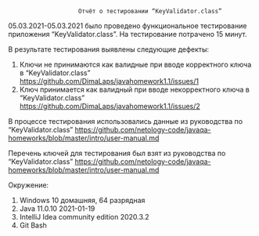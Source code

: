                        Отчёт о тестировании “KeyValidator.class”

05.03.2021-05.03.2021 было проведено функциональное тестирование приложения “KeyValidator.class”. На тестирование потрачено 15 минут.

В результате тестирования выявлены следующие дефекты:
1. Ключи не принимаются как валидные при вводе корректного ключа в “KeyValidator.class” https://github.com/DimaLaps/javahomework1.1/issues/1
2. Ключ принимается как валидный при вводе некорректного ключа в “KeyValidator.class” https://github.com/DimaLaps/javahomework1.1/issues/2

В процессе тестирования использовались данные из руководства по “KeyValidator.class” https://github.com/netology-code/javaqa-homeworks/blob/master/intro/user-manual.md

Перечень ключей для тестирования был взят из руководства по “KeyValidator.class” https://github.com/netology-code/javaqa-homeworks/blob/master/intro/user-manual.md

Окружение:
1. Windows 10 домашняя, 64 разрядная
2. Java 11.0.10 2021-01-19
3. IntelliJ Idea community edition 2020.3.2
4. Git Bash
